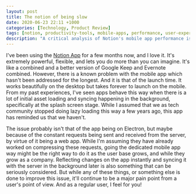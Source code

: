 ```yaml
---
layout: post
title: The notion of being slow
date: 2020-06-23 22:11 +1000
categories: [Technology, Product Review]
tags: [notion, productivity-tools, mobile-apps, performance, user-experience, app-development]
description: "A critical analysis of Notion's mobile app performance issues and their impact on user experience."
---
```

I've been using the [Notion App](https://www.notion.so) for a few months now, and I love it. It's extremely powerful, flexible, and lets you do more than you can imagine. It's like a combined and a better version of Google Keep and Evernote combined. However, there is a known problem with the mobile app which hasn't been addressed for the longest. And it is that of the launch time. It works beautifully on the desktop but takes forever to launch on the mobile. From my past experiences, I've seen apps behave this way when there is a lot of initial asset loading and syncing happening in the background, specifically at the splash screen stage. While I assumed that we as tech community stopped doing lazy loading this way a few years ago, this app has reminded us that we haven't.

The issue probably isn't that of the app being on Electron, but maybe because of the constant requests being sent and received from the server, by virtue of it being a web app. While I'm assuming they have already worked on compressing these requests, going the dedicated mobile app way might be the right way to do it as the user base grows, and while they grow as a company. Reflecting changes on the app instantly and syncing it with the server in the background later is also something that can be seriously considered. But while any of these things, or something else is done to improve this issue, it'll continue to be a major pain point from a user's point of view. And as a regular user, I feel for you!